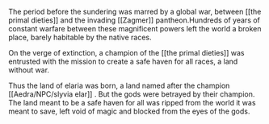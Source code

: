 The period before the sundering was marred by a global war, between [[the primal dieties]] and the invading [[Zagmer]] pantheon.Hundreds of years of constant warfare between these magnificent powers left the world a broken place, barely habitable by the native races.

On the verge of extinction, a champion of the [[the primal dieties]] was entrusted with the mission to create a safe haven for all races, a land without war. 

Thus the land of elaria was born, a land named after the champion [[Aedra/NPC/slyvia elar]] . But the gods were betrayed by their champion. The land meant to be a safe haven for all was ripped from the world it was meant to save, left void of magic and blocked from the eyes of the gods. 

